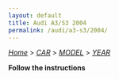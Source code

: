 ```yaml
---
layout: default
title: Audi A3/S3 2004
permalink: /audi/a3-s3/2004/
---
```

[*Home*](/) > [*CAR*](/car/) > [*MODEL*](/car/model/) > [*YEAR*](/car/model/year/)

**Follow the instructions**